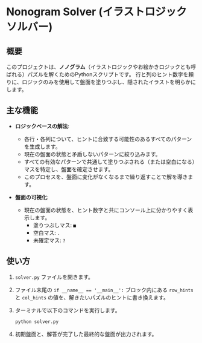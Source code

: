 # Nonogram Solver (イラストロジックソルバー)

## 概要

このプロジェクトは、**ノノグラム**（イラストロジックやお絵かきロジックとも呼ばれる）パズルを解くためのPythonスクリプトです。
行と列のヒント数字を頼りに、ロジックのみを使用して盤面を塗りつぶし、隠されたイラストを明らかにします。

## 主な機能

- **ロジックベースの解法**:
  - 各行・各列について、ヒントに合致する可能性のあるすべてのパターンを生成します。
  - 現在の盤面の状態と矛盾しないパターンに絞り込みます。
  - すべての有効なパターンで共通して塗りつぶされる（または空白になる）マスを特定し、盤面を確定させます。
  - このプロセスを、盤面に変化がなくなるまで繰り返すことで解を導きます。

- **盤面の可視化**:
  - 現在の盤面の状態を、ヒント数字と共にコンソール上に分かりやすく表示します。
    - 塗りつぶしマス: `■`
    - 空白マス: `.`
    - 未確定マス: `?`

## 使い方

1.  `solver.py` ファイルを開きます。
2.  ファイル末尾の `if __name__ == '__main__':` ブロック内にある `row_hints` と `col_hints` の値を、解きたいパズルのヒントに書き換えます。
3.  ターミナルで以下のコマンドを実行します。

    ```bash
    python solver.py
    ```

4.  初期盤面と、解答が完了した最終的な盤面が出力されます。
